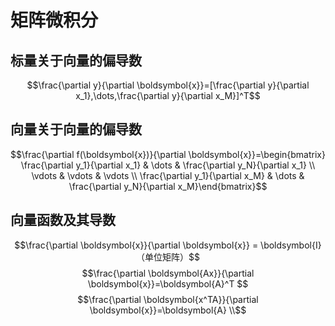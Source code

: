 # 矩阵微积分
## 标量关于向量的偏导数
$$\frac{\partial y}{\partial \boldsymbol{x}}=[\frac{\partial y}{\partial x_1},\dots,\frac{\partial y}{\partial x_M}]^T$$

## 向量关于向量的偏导数
$$\frac{\partial f(\boldsymbol{x})}{\partial \boldsymbol{x}}=\begin{bmatrix} \frac{\partial y_1}{\partial x_1} & \dots  & \frac{\partial y_N}{\partial x_1} \\
\vdots & \vdots & \vdots \\
 \frac{\partial y_1}{\partial x_M} & \dots & \frac{\partial y_N}{\partial x_M}\end{bmatrix}$$

## 向量函数及其导数
$$\frac{\partial \boldsymbol{x}}{\partial \boldsymbol{x}} = \boldsymbol{I}（单位矩阵）$$
$$\frac{\partial \boldsymbol{Ax}}{\partial \boldsymbol{x}}=\boldsymbol{A}^T $$
$$\frac{\partial \boldsymbol{x^TA}}{\partial \boldsymbol{x}}=\boldsymbol{A} \\$$